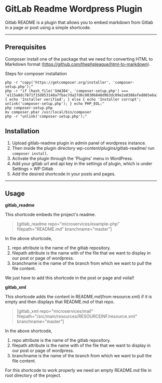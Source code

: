 GitLab Readme Wordpress Plugin
===================


Gitlab README is a plugin that allows you to embed markdown from Gitlab in a page or post using a simple shortcode.

----------


Prerequisites
-------------
Composer install one of the package that we need for converting HTML to Markdown format (https://github.com/thephpleague/html-to-markdown).

Steps for composer installation

```
php -r "copy('https://getcomposer.org/installer', 'composer-setup.php');"
php -r "if (hash_file('SHA384', 'composer-setup.php') === 'e115a8dc7871f15d853148a7fbac7da27d6c0030b848d9b3dc09e2a0388afed865e6a3d6b3c0fad45c48e2b5fc1196ae') { echo 'Installer verified'; } else { echo 'Installer corrupt'; unlink('composer-setup.php'); } echo PHP_EOL;"
php composer-setup.php
mv composer.phar /usr/local/bin/composer
php -r "unlink('composer-setup.php');"

```


Installation
-------------

 1. Upload gitlab-readme plugin in admin panel of wordpress instance.
 2. Then inside the plugin directory wp-content/plugins/gitlab-readme/ run `composer install`.
 3. Activate the plugin through the 'Plugins' menu in WordPress.
 4. Add your gitlab url and api key in the settings of plugin, which is under Settings > WP Gitlab
 5. Add the desired shortcode in your posts and pages.

----------


Usage
-------------------

**gitlab_readme**

This shortcode embeds the project's readme.

>[gitlab_readme repo="microservices/example-php" filepath="README.md" branchname="master"]

In the above shortcode,
 
1. repo attribute is the name of the gitlab repository. 
2. filepath attribute is the name with of the file that we want to display in our post or page of wordpress. 
3. branchname is the name of the branch from which we want to pull the file content.

We just have to add this shortcode in the post or page and voila!!

**gitlab_xml**

This shortcode adds the content in README.md(from resource.xml) if it is empty and then displays that README.md of that repo. 

>[gitlab_xml repo="microservices/mail" filepath="/src/main/resources/RESOURCEINF/resource.xml" branchname="master"]

In the above shortcode,
 
1. repo attribute is the name of the gitlab repository. 
2. filepath attribute is the name with of the file that we want to display in our post or page of wordpress. 
3. branchname is the name of the branch from which we want to pull the file content.

For this shortcode to work properly we need an empty README.md file in root directory of the project.